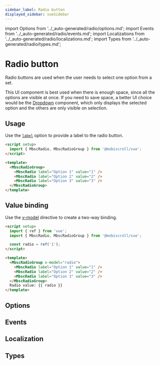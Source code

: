 ```yaml
---
sidebar_label: Radio button
displayed_sidebar: vueSidebar
---
```


import Options from '../\_auto-generated/radio/options.md';
import Events from '../\_auto-generated/radio/events.md';
import Localizations from '../\_auto-generated/radio/localizations.md';
import Types from '../\_auto-generated/radio/types.md';

# Radio button

Radio buttons are used when the user needs to select one option from a set.

This UI component is best used when there is enough space, since all the options are visible at once.
If you need to save space, a better UI choice would be the [Dropdown](./dropdown) component,
which only displays the selected option and the others are only visible on selection.

## Usage

Use the [`label`](#opt-label) option to provide a label to the radio button.

```html
<script setup>
  import { MbscRadio, MbscRadioGroup } from '@mobiscroll/vue';
</script>

<template>
  <MbscRadioGroup>
    <MbscRadio label="Option 1" value="1" />
    <MbscRadio label="Option 2" value="2" />
    <MbscRadio label="Option 3" value="3" />
  </MbscRadioGroup>
</template>
```

## Value binding

Use the [v-model](https://vuejs.org/api/built-in-directives.html#v-model) directive to create a two-way binding.

```html
<script setup>
  import { ref } from 'vue';
  import { MbscRadio, MbscRadioGroup } from '@mobiscroll/vue';

  const radio = ref('1');
</script>

<template>
  <MbscRadioGroup v-model="radio">
    <MbscRadio label="Option 1" value="1" />
    <MbscRadio label="Option 2" value="2" />
    <MbscRadio label="Option 3" value="3" />
  </MbscRadioGroup>
  Radio value: {{ radio }}
</template>
```

<div className="option-list">

## Options

<Options />

## Events

<Events />

## Localization

<Localizations />

## Types

<Types />

</div>
